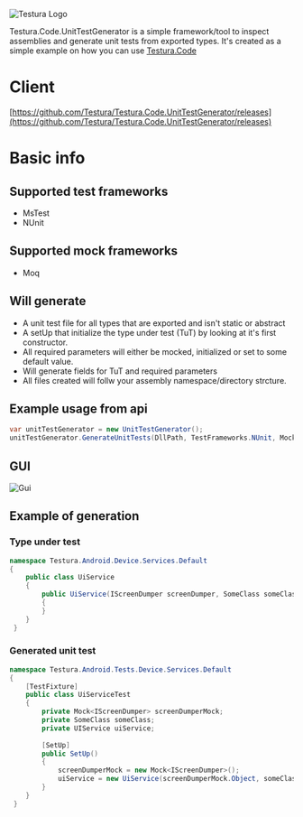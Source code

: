 ![Testura Logo](https://i.ibb.co/z7WTnp2/logo2.png)


Testura.Code.UnitTestGenerator is a simple framework/tool to inspect assemblies and generate unit tests from exported types. It's created as a simple example on how you can use [Testura.Code](https://github.com/Testura/Testura.Code) 

# Client 

[https://github.com/Testura/Testura.Code.UnitTestGenerator/releases](https://github.com/Testura/Testura.Code.UnitTestGenerator/releases)

# Basic info

## Supported test frameworks

* MsTest
* NUnit 

## Supported mock frameworks

* Moq 

## Will generate

* A unit test file for all types that are exported and isn't static or abstract
* A setUp that initialize the type under test (TuT) by looking at it's first constructor. 
 * All required parameters will either be mocked, initialized or set to some default value.
 * Will generate fields for TuT and required parameters
* All files created will follw your assembly namespace/directory strcture. 

## Example usage from api 

```c#
var unitTestGenerator = new UnitTestGenerator();
unitTestGenerator.GenerateUnitTests(DllPath, TestFrameworks.NUnit, MockFrameworks.Moq, OutputDirectory);
 ```

## GUI

![Gui](http://i.imgur.com/unqTfan.png)

## Example of generation 

### Type under test

```c#
namespace Testura.Android.Device.Services.Default
{
    public class UiService
    {
        public UiService(IScreenDumper screenDumper, SomeClass someClass, string myString, int number)
        {
        }
    }
 }
```

### Generated unit test

```c#
namespace Testura.Android.Tests.Device.Services.Default
{
    [TestFixture]
    public class UiServiceTest
    {
        private Mock<IScreenDumper> screenDumperMock; 
        private SomeClass someClass; 
        private UIService uiService; 
    
        [SetUp]
        public SetUp()
        {
            screenDumperMock = new Mock<IScreenDumper>(); 
            uiService = new UiService(screenDumperMock.Object, someClass, string.Empty, 0)
        }
    }
 }
```

